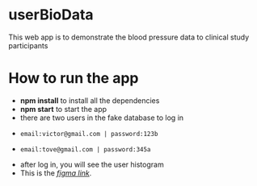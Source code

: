# userBioData
This web app is to demonstrate the blood pressure data to clinical study participants

# How to run the app
- **npm install** to install all the dependencies
- **npm start** to start the app
- there are two users in the fake database to log in
-     email:victor@gmail.com | password:123b
-     email:tove@gmail.com | password:345a
- after log in, you will see the user histogram
- This is the *[figma link](https://www.figma.com/file/621RVzZ0E322JMnwaKVXlt/wired-frame?node-id=19-15)*.

